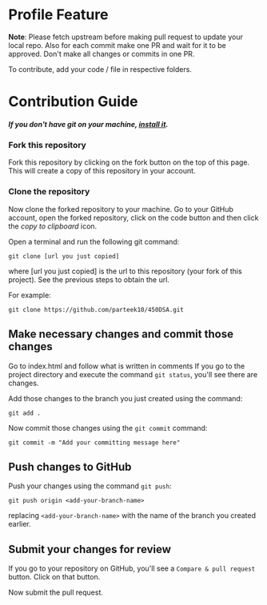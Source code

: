 # Profile Feature
<b>Note</b>: Please fetch upstream before making pull request to update your local repo.
Also for each commit make one PR and wait for it to be approved. Don't make all changes or commits in one PR.
<br/>

To contribute, add your code / file in respective folders.
# Contribution Guide
##### If you don't have git on your machine, [install it](https://help.github.com/articles/set-up-git/).

### Fork this repository

Fork this repository by clicking on the fork button on the top of this page.
This will create a copy of this repository in your account.

### Clone the repository

Now clone the forked repository to your machine. Go to your GitHub account, open the forked repository, click on the code button and then click the _copy to clipboard_ icon.

Open a terminal and run the following git command:

```
git clone [url you just copied]
```

where [url you just copied] is the url to this repository (your fork of this project). See the previous steps to obtain the url.

For example:

```
git clone https://github.com/parteek10/450DSA.git
```


## Make necessary changes and commit those changes
Go to index.html and follow what is written in comments
If you go to the project directory and execute the command `git status`, you'll see there are changes.

Add those changes to the branch you just created using the command:

```
git add .
```

Now commit those changes using the `git commit` command:

```
git commit -m "Add your committing message here"
```

## Push changes to GitHub

Push your changes using the command `git push`:

```
git push origin <add-your-branch-name>
```

replacing `<add-your-branch-name>` with the name of the branch you created earlier.

## Submit your changes for review

If you go to your repository on GitHub, you'll see a `Compare & pull request` button. Click on that button.

Now submit the pull request.

